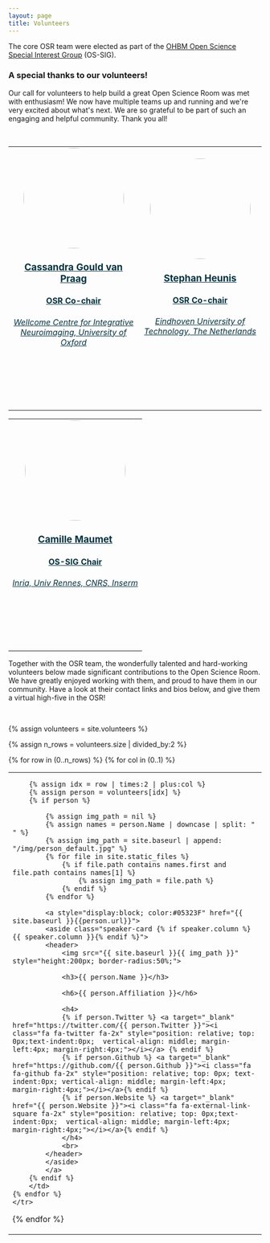 ```yaml
---
layout: page
title: Volunteers
---
```


The core OSR team were elected as part of the [OHBM Open Science Special Interest Group](https://ossig.netlify.app/) (OS-SIG).


### A special thanks to our volunteers!
Our call for volunteers to help build a great Open Science Room was met with enthusiasm! We now have multiple teams up and running and we're very excited about what's next. We are so grateful to be part of such an engaging and helpful community. Thank you all!

<br>


<table class="people">
    <tr class="people">
        <td class="people">
            <a style="display:block; color:#05323F" href="../cassandra_gould_van_praag">
            <aside>
            <header>
                <img src="../img/team/cassandra_gould_van_praag.jpg" style="height:200px; border-radius:50%;">
                <h3>Cassandra Gould van Praag</h3>
                <h4>OSR Co-chair</h4>
                <h6>Wellcome Centre for Integrative Neuroimaging, University of Oxford</h6>
                <h4>
                <a target="_blank" href="https://twitter.com/cassgvp"><i class="fa fa-twitter fa-2x" style="position: relative; top: 0px;text-indent:0px;  vertical-align: middle; margin-left:4px; margin-right:4px;"></i></a>
                <a target="_blank" href="https://github.com/cassgvp"><i class="fa fa-github fa-2x" style="position: relative; top: 0px; text-indent:0px; vertical-align: middle; margin-left:4px; margin-right:4px;"></i></a>
                </h4>
                <br>
            </header>
            </aside>
            </a>
        </td>
        <td class="people">
            <a style="display:block; color:#05323F" href="../stephan_heunis">
            <aside>
            <header>
                <img src="../img/team/stephan_heunis.jpg" style="height:200px; border-radius:50%;">
                <h3>Stephan Heunis</h3>
                <h4>OSR Co-chair</h4>
                <h6>Eindhoven University of Technology, The Netherlands</h6>
                <h4>
                <a target="_blank" href="https://twitter.com/fmrwhy"><i class="fa fa-twitter fa-2x" style="position: relative; top: 0px;text-indent:0px;  vertical-align: middle; margin-left:4px; margin-right:4px;"></i></a>
                <a target="_blank" href="https://github.com/jsheunis"><i class="fa fa-github fa-2x" style="position: relative; top: 0px; text-indent:0px; vertical-align: middle; margin-left:4px; margin-right:4px;"></i></a>
                <a target="_blank" href="https://jsheunis.github.io/"><i class="fa fa-external-link-square fa-2x" style="position: relative; top: 0px;text-indent:0px;  vertical-align: middle; margin-left:4px; margin-right:4px;"></i></a>
                </h4>
                <br>
            </header>
            </aside>
            </a>
        </td>
    </tr>
</table>

<table class="people">
    <tr class="people">
        <td class="people">
            <a style="display:block; color:#05323F" href="../camille_maumet">
            <aside>
            <header>
                <img src="../img/team/camille_maumet.jpg" style="height:200px; border-radius:50%;">
                <h3>Camille Maumet</h3>
                <h4>OS-SIG Chair</h4>
                <h6>Inria, Univ Rennes, CNRS, Inserm</h6>
                <h4>
                <a target="_blank" href="https://twitter.com/cmaumet"><i class="fa fa-twitter fa-2x" style="position: relative; top: 0px;text-indent:0px;  vertical-align: middle; margin-left:4px; margin-right:4px;"></i></a>
                <a target="_blank" href="https://github.com/cmaumet"><i class="fa fa-github fa-2x" style="position: relative; top: 0px; text-indent:0px; vertical-align: middle; margin-left:4px; margin-right:4px;"></i></a>
                <a target="_blank" href="http://camillemaumet.com/"><i class="fa fa-external-link-square fa-2x" style="position: relative; top: 0px;text-indent:0px;  vertical-align: middle; margin-left:4px; margin-right:4px;"></i></a>
                </h4>
                <br>
            </header>
            </aside>
            </a>
        </td>
    </tr>
</table>

Together with the OSR team, the wonderfully talented and hard-working volunteers below made significant contributions to the Open Science Room. We have greatly enjoyed working with them, and proud to have them in our community.
Have a look at their contact links and bios below, and give them a virtual high-five in the OSR!

<br>


<html>

{% assign volunteers = site.volunteers %}

{% assign n_rows = volunteers.size | divided_by:2 %}
<table class="people">
{% for row in (0..n_rows) %}
    <tr class="people">
    {% for col in (0..1) %}
        <td class="people">

        {% assign idx = row | times:2 | plus:col %}
        {% assign person = volunteers[idx] %}
        {% if person %}

            {% assign img_path = nil %}
            {% assign names = person.Name | downcase | split: " " %}
            {% assign img_path = site.baseurl | append: "/img/person_default.jpg" %}
            {% for file in site.static_files %}                
                {% if file.path contains names.first and file.path contains names[1] %}
                    {% assign img_path = file.path %}
                {% endif %}
            {% endfor %}

            <a style="display:block; color:#05323F" href="{{ site.baseurl }}{{person.url}}">
            <aside class="speaker-card {% if speaker.column %} {{ speaker.column }}{% endif %}">
            <header>
                <img src="{{ site.baseurl }}{{ img_path }}" style="height:200px; border-radius:50%;">

                <h3>{{ person.Name }}</h3>

                <h6>{{ person.Affiliation }}</h6>

                <h4>
                {% if person.Twitter %} <a target="_blank" href="https://twitter.com/{{ person.Twitter }}"><i class="fa fa-twitter fa-2x" style="position: relative; top: 0px;text-indent:0px;  vertical-align: middle; margin-left:4px; margin-right:4px;"></i></a> {% endif %}
                {% if person.Github %} <a target="_blank" href="https://github.com/{{ person.Github }}"><i class="fa fa-github fa-2x" style="position: relative; top: 0px; text-indent:0px; vertical-align: middle; margin-left:4px; margin-right:4px;"></i></a>{% endif %}
                {% if person.Website %} <a target="_blank" href="{{ person.Website }}"><i class="fa fa-external-link-square fa-2x" style="position: relative; top: 0px;text-indent:0px;  vertical-align: middle; margin-left:4px; margin-right:4px;"></i></a>{% endif %}
                </h4>
                <br>
            </header>
            </aside>
            </a>
        {% endif %}
        </td>
    {% endfor %}
    </tr>
{% endfor %}
</table>

</html>
